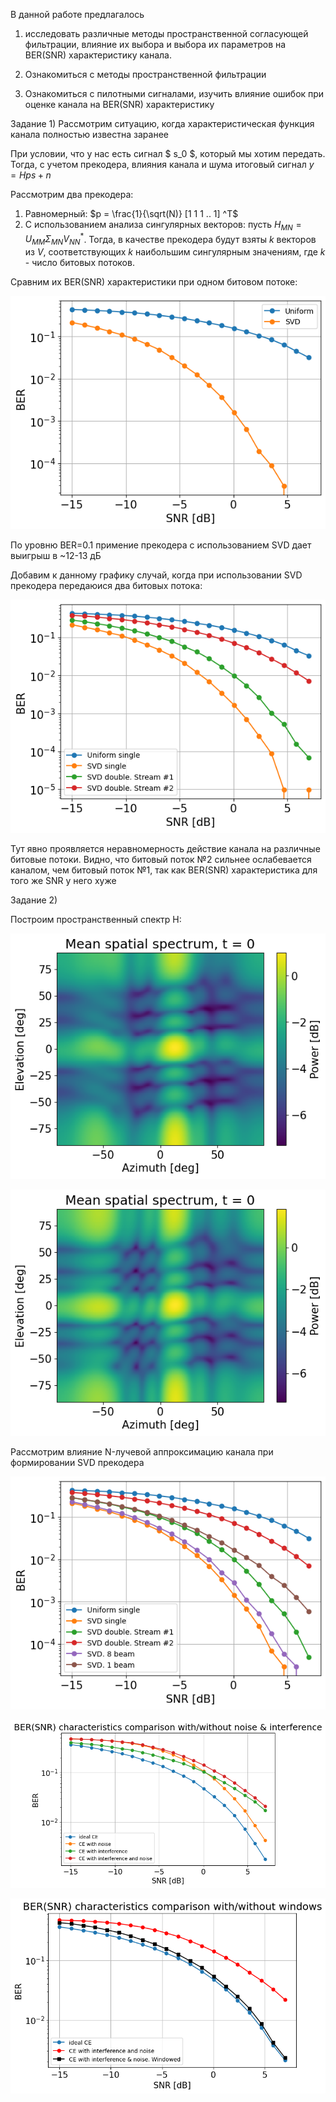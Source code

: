 

В данной работе предлагалось
1) исследовать различные методы пространственной согласующей фильтрации, влияние их выбора
 и выбора их параметров на BER(SNR) характеристику канала.

2) Ознакомиться с методы пространственной фильтрации

3) Ознакомиться с пилотными сигналами, изучить влияние ошибок при оценке канала на BER(SNR) характеристику

Задание 1)
Рассмотрим ситуацию, когда характеристическая функция канала полностью известна заранее

При условии, что у нас есть сигнал $ s_0 $, который мы хотим передать. Тогда, с учетом прекодера, влияния канала и шума итоговый сигнал 
$y = Hps + n$

Рассмотрим два прекодера: 
1) Равномерный: $p = \frac{1}{\sqrt(N)} [1 1 1 .. 1] ^T$
2) С использованием анализа сингулярных векторов: пусть $H_{MN} = U_{MM} \Sigma_{MN} V_{NN}^*$. Тогда, в качестве прекодера будут взяты $k$ векторов из $V$, соответствующих $k$ наибольшим сингулярным значениям, где $k$ - число битовых потоков.

Сравним их BER(SNR) характеристики при одном битовом потоке:

![BER(SNR) comparison](./pictures/svd_uniform.png)

По уровню BER=0.1 примение прекодера с использованием SVD дает выигрыш в ~12-13 дБ

Добавим к данному графику случай, когда при использовании SVD прекодера передаюися два битовых потока:

![BER(SNR) comparison](./pictures/comp_all.png)

Тут явно проявляется неравномерность действие канала на различные битовые потоки. Видно, что битовый поток №2 сильнее ослабевается каналом, чем битовый поток №1, так как BER(SNR) характеристика для того же SNR у него хуже


Задание 2)

Построим пространственный спектр H:

![Spatial spectre with A not changed](./pictures/spatial_spec_no_add.png)

![Spatial spectre with A changed](./pictures/spatial_spec_add.png)

Рассмотрим влияние N-лучевой аппроксимацию канала при формировании SVD прекодера

![Beams approximation results](./pictures/with_beams.png)


![BER(SNR) with/without noise/interference](./pictures/interf_noise.png)

![BER(SNR) with/without window](./pictures/ber_snr_window_interf.png)